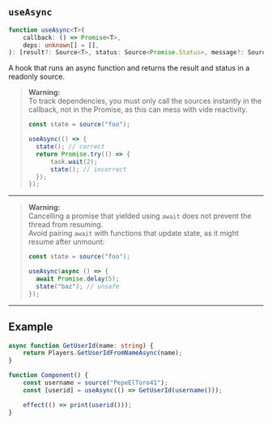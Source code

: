 ## `useAsync`

```ts
function useAsync<T>(
	callback: () => Promise<T>,
	deps: unknown[] = [],
): [result?: Source<T>, status: Source<Promise.Status>, message?: Source<unknown>];
```

A hook that runs an async function and returns the result and status in a readonly source.

> **Warning:**  
> To track dependencies, you must only call the sources instantly in the callback, not in the Promise, as this can mess with vide reactivity.
>
> ```ts
> const state = source("foo");
>
> useAsync(() => {
> 	state(); // correct
> 	return Promise.try(() => {
> 		task.wait(2);
> 		state(); // incorrect
> 	});
> });
> ```

---

> **Warning:**  
> Cancelling a promise that yielded using `await` does not prevent the thread from resuming.  
> Avoid pairing `await` with functions that update state, as it might resume after unmount:
>
> ```ts
> const state = source("foo");
>
> useAsync(async () => {
> 	await Promise.delay(5);
> 	state("baz"); // unsafe
> });
> ```

---

## Example

```ts
async function GetUserId(name: string) {
	return Players.GetUserIdFromNameAsync(name);
}

function Component() {
	const username = source("PepeElToro41");
	const [userid] = useAsync(() => GetUserId(username()));

	effect(() => print(userid()));
}
```
